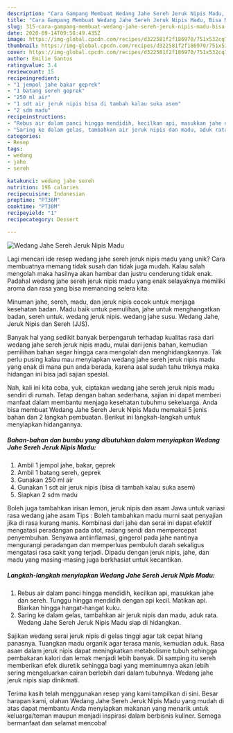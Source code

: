 ```yaml
---
description: "Cara Gampang Membuat Wedang Jahe Sereh Jeruk Nipis Madu, Bisa Manjain Lidah"
title: "Cara Gampang Membuat Wedang Jahe Sereh Jeruk Nipis Madu, Bisa Manjain Lidah"
slug: 315-cara-gampang-membuat-wedang-jahe-sereh-jeruk-nipis-madu-bisa-manjain-lidah
date: 2020-09-14T09:58:49.435Z
image: https://img-global.cpcdn.com/recipes/d322581f2f186970/751x532cq70/wedang-jahe-sereh-jeruk-nipis-madu-foto-resep-utama.jpg
thumbnail: https://img-global.cpcdn.com/recipes/d322581f2f186970/751x532cq70/wedang-jahe-sereh-jeruk-nipis-madu-foto-resep-utama.jpg
cover: https://img-global.cpcdn.com/recipes/d322581f2f186970/751x532cq70/wedang-jahe-sereh-jeruk-nipis-madu-foto-resep-utama.jpg
author: Emilie Santos
ratingvalue: 3.4
reviewcount: 15
recipeingredient:
- "1 jempol jahe bakar geprek"
- "1 batang sereh geprek"
- "250 ml air"
- "1 sdt air jeruk nipis bisa di tambah kalau suka asem"
- "2 sdm madu"
recipeinstructions:
- "Rebus air dalam panci hingga mendidih, kecilkan api, masukkan jahe dan sereh. Tunggu hingga mendidih dengan api kecil. Matikan api. Biarkan hingga hangat-hangat kuku."
- "Saring ke dalam gelas, tambahkan air jeruk nipis dan madu, aduk rata. Wedang Jahe Sereh Jeruk Nipis Madu siap di hidangkan."
categories:
- Resep
tags:
- wedang
- jahe
- sereh

katakunci: wedang jahe sereh 
nutrition: 196 calories
recipecuisine: Indonesian
preptime: "PT36M"
cooktime: "PT30M"
recipeyield: "1"
recipecategory: Dessert

---
```



![Wedang Jahe Sereh Jeruk Nipis Madu](https://img-global.cpcdn.com/recipes/d322581f2f186970/751x532cq70/wedang-jahe-sereh-jeruk-nipis-madu-foto-resep-utama.jpg)

Lagi mencari ide resep wedang jahe sereh jeruk nipis madu yang unik? Cara membuatnya memang tidak susah dan tidak juga mudah. Kalau salah mengolah maka hasilnya akan hambar dan justru cenderung tidak enak. Padahal wedang jahe sereh jeruk nipis madu yang enak selayaknya memiliki aroma dan rasa yang bisa memancing selera kita.

Minuman jahe, sereh, madu, dan jeruk nipis cocok untuk menjaga kesehatan badan. Madu baik untuk pemulihan, jahe untuk menghangatkan badan, sereh untuk. wedang jeruk nipis. wedang jahe susu. Wedang Jahe, Jeruk Nipis dan Sereh (JJS).

Banyak hal yang sedikit banyak berpengaruh terhadap kualitas rasa dari wedang jahe sereh jeruk nipis madu, mulai dari jenis bahan, kemudian pemilihan bahan segar hingga cara mengolah dan menghidangkannya. Tak perlu pusing kalau mau menyiapkan wedang jahe sereh jeruk nipis madu yang enak di mana pun anda berada, karena asal sudah tahu triknya maka hidangan ini bisa jadi sajian spesial.


Nah, kali ini kita coba, yuk, ciptakan wedang jahe sereh jeruk nipis madu sendiri di rumah. Tetap dengan bahan sederhana, sajian ini dapat memberi manfaat dalam membantu menjaga kesehatan tubuhmu sekeluarga. Anda bisa membuat Wedang Jahe Sereh Jeruk Nipis Madu memakai 5 jenis bahan dan 2 langkah pembuatan. Berikut ini langkah-langkah untuk menyiapkan hidangannya.

<!--inarticleads1-->

##### Bahan-bahan dan bumbu yang dibutuhkan dalam menyiapkan Wedang Jahe Sereh Jeruk Nipis Madu:

1. Ambil 1 jempol jahe, bakar, geprek
1. Ambil 1 batang sereh, geprek
1. Gunakan 250 ml air
1. Gunakan 1 sdt air jeruk nipis (bisa di tambah kalau suka asem)
1. Siapkan 2 sdm madu


Boleh juga tambahkan irisan lemon, jeruk nipis dan asam Jawa untuk variasi rasa wedang jahe asam Tips : Boleh tambahkan madu murni saat penyajian jika di rasa kurang manis. Kombinasi dari jahe dan serai ini dapat efektif mengatasi peradangan pada otot, radang sendi dan mempercepat penyembuhan. Senyawa antiinflamasi, gingerol pada jahe nantinya mengurangi peradangan dan memperluas pembuluh darah sekaligus mengatasi rasa sakit yang terjadi. Dipadu dengan jeruk nipis, jahe, dan madu yang masing-masing juga berkhasiat untuk kecantikan. 

<!--inarticleads2-->

##### Langkah-langkah menyiapkan Wedang Jahe Sereh Jeruk Nipis Madu:

1. Rebus air dalam panci hingga mendidih, kecilkan api, masukkan jahe dan sereh. Tunggu hingga mendidih dengan api kecil. Matikan api. Biarkan hingga hangat-hangat kuku.
1. Saring ke dalam gelas, tambahkan air jeruk nipis dan madu, aduk rata. Wedang Jahe Sereh Jeruk Nipis Madu siap di hidangkan.


Sajikan wedang serai jeruk nipis di gelas tinggi agar tak cepat hilang panasnya. Tuangkan madu organik agar terasa manis, kemudian aduk. Rasa asam dalam jeruk nipis dapat meningkatkan metabolisme tubuh sehingga pembakaran kalori dan lemak menjadi lebih banyak. Di samping itu sereh memberikan efek diuretik sehingga bagi yang meminumnya akan lebih sering mengeluarkan cairan berlebih dari dalam tubuhnya. Wedang jahe jeruk nipis siap dinikmati. 

Terima kasih telah menggunakan resep yang kami tampilkan di sini. Besar harapan kami, olahan Wedang Jahe Sereh Jeruk Nipis Madu yang mudah di atas dapat membantu Anda menyiapkan makanan yang menarik untuk keluarga/teman maupun menjadi inspirasi dalam berbisnis kuliner. Semoga bermanfaat dan selamat mencoba!
